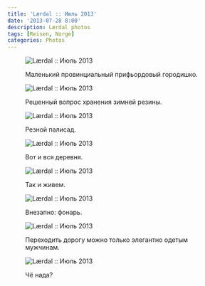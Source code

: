 ```yaml
---
title: 'Lærdal :: Июль 2013'
date: '2013-07-28 8:00'
description: Lærdal photos
tags: [Reisen, Norge]
categories: Photos
---
```

<!--figure>
	<img src="{{urls.media}}/1375072634697-600.jpeg" alt="Lærdal :: Июль 2013" />
	<figcaption><p>Lærdal :: Июль 2013</p></figcaption>
</figure-->

<figure>
	<img src="{{urls.media}}/1375072639084-600.jpeg" alt="Lærdal :: Июль 2013" />
	<figcaption><p>Маленький провинциальный прифьордовый городишко.</p></figcaption>
</figure>

<figure>
	<img src="{{urls.media}}/1375072644230-600.jpeg" alt="Lærdal :: Июль 2013" />
	<figcaption><p>Решенный вопрос хранения зимней резины.</p></figcaption>
</figure>

<figure>
	<img src="{{urls.media}}/1375072649836-600.jpeg" alt="Lærdal :: Июль 2013" />
	<figcaption><p>Резной палисад.</p></figcaption>
</figure>

<figure>
	<img src="{{urls.media}}/1375072654416-600.jpeg" alt="Lærdal :: Июль 2013" />
	<figcaption><p>Вот и вся деревня.</p></figcaption>
</figure>

<figure>
	<img src="{{urls.media}}/1375072659877-600.jpeg" alt="Lærdal :: Июль 2013" />
	<figcaption><p>Так и живем.</p></figcaption>
</figure>

<figure>
	<img src="{{urls.media}}/1375072664452-600.jpeg" alt="Lærdal :: Июль 2013" />
	<figcaption><p>Внезапно: фонарь.</p></figcaption>
</figure>

<figure>
	<img src="{{urls.media}}/1375072666906-600.jpeg" alt="Lærdal :: Июль 2013" />
	<figcaption><p>Переходить дорогу можно только элегантно одетым мужчинам.</p></figcaption>
</figure>

<figure>
	<img src="{{urls.media}}/1375072669814-600.jpeg" alt="Lærdal :: Июль 2013" />
	<figcaption><p>Чё нада?</p></figcaption>
</figure>
